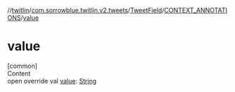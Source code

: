 //[twitlin](../../../index.md)/[com.sorrowblue.twitlin.v2.tweets](../../index.md)/[TweetField](../index.md)/[CONTEXT_ANNOTATIONS](index.md)/[value](value.md)



# value  
[common]  
Content  
open override val [value](value.md): [String](https://kotlinlang.org/api/latest/jvm/stdlib/kotlin/-string/index.html)  



